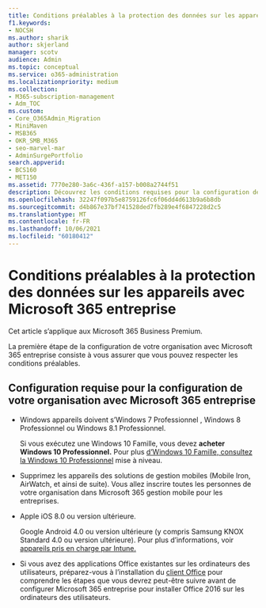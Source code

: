 ```yaml
---
title: Conditions préalables à la protection des données sur les appareils avec Microsoft 365 entreprise
f1.keywords:
- NOCSH
ms.author: sharik
author: skjerland
manager: scotv
audience: Admin
ms.topic: conceptual
ms.service: o365-administration
ms.localizationpriority: medium
ms.collection:
- M365-subscription-management
- Adm_TOC
ms.custom:
- Core_O365Admin_Migration
- MiniMaven
- MSB365
- OKR_SMB_M365
- seo-marvel-mar
- AdminSurgePortfolio
search.appverid:
- BCS160
- MET150
ms.assetid: 7770e280-3a6c-436f-a157-b008a2744f51
description: Découvrez les conditions requises pour la configuration de votre organisation avec Microsoft 365 entreprise et la protection des données de travail sur les appareils de vos utilisateurs.
ms.openlocfilehash: 32247f097b5e8759126fc6f06dd4d613b9a6b8db
ms.sourcegitcommit: d4b867e37bf741528ded7fb289e4f6847228d2c5
ms.translationtype: MT
ms.contentlocale: fr-FR
ms.lasthandoff: 10/06/2021
ms.locfileid: "60180412"
---
```

# <a name="prerequisites-for-protecting-data-on-devices-with-microsoft-365-for-business"></a>Conditions préalables à la protection des données sur les appareils avec Microsoft 365 entreprise

Cet article s’applique aux Microsoft 365 Business Premium.

La première étape de la configuration de votre organisation avec Microsoft 365 entreprise consiste à vous assurer que vous pouvez respecter les conditions préalables.
  
## <a name="requirements-for-setting-up-your-organization-with-microsoft-365-for-business"></a>Configuration requise pour la configuration de votre organisation avec Microsoft 365 entreprise

- Windows appareils doivent s’Windows 7 Professionnel , Windows 8 Professionnel ou Windows 8.1 Professionnel.
    
    Si vous exécutez une Windows 10 Famille, vous devez **acheter Windows 10 Professionnel.** Pour plus [d’Windows 10 Famille, consultez la Windows 10 Professionnel](../../business-video/upgrade.md) mise à niveau. 
    
- Supprimez les appareils des solutions de gestion mobiles (Mobile Iron, AirWatch, et ainsi de suite). Vous allez inscrire toutes les personnes de votre organisation dans Microsoft 365 gestion mobile pour les entreprises.
    
- Apple iOS 8.0 ou version ultérieure.
    
    Google Android 4.0 ou version ultérieure (y compris Samsung KNOX Standard 4.0 ou version ultérieure). Pour plus d’informations, voir [appareils pris en charge par Intune.](/mem/intune/fundamentals/supported-devices-browsers)
    
- Si vous avez des applications Office existantes sur les ordinateurs des utilisateurs, préparez-vous à l’installation du [client Office](../misc/prepare-for-office-client-deployment.md) pour comprendre les étapes que vous devrez peut-être suivre avant de configurer Microsoft 365 entreprise pour installer Office 2016 sur les ordinateurs des utilisateurs.
